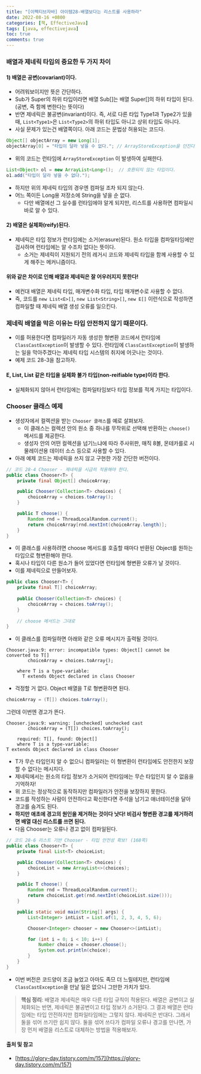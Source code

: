```yaml
---
title: "[이펙티브자바] 아이템28-배열보다는 리스트를 사용하라"
date: 2022-08-16 +0800
categories: [책, EffectiveJava]
tags: [java, effectivejava]
toc: true
comments: true
---
```


### 배열과 제네릭 타입의 중요한 두 가지 차이

#### 1) 배열은 공변(covariant)이다.
- 어려워보이지만 뜻은 간단하다.
- Sub가 Super의 하위 타입이라면 배열 Sub[]는 배열 Super[]의 하위 타입이 된다.(공변, 즉 함께 변한다는 뜻이다)
- 반면 제네릭은 불공변(invariant)이다. 즉, 서로 다른 타입 Type1과 Type2가 있을때, `List<Type1>`은 `List<Type2>`의 하위 타입도 아니고 상위 타입도 아니다.
- 사실 문제가 있는건 배열쪽이다. 아래 코드는 문법상 허용되는 코드다.

```java
Object[] objectArray = new Long[1];
objectArray[0] = "타입이 달라 넣을 수 없다."; // ArrayStoreException을 던진다.
```

- 위의 코드는 런타임에 `ArrayStoreException` 이 발생하여 실패한다.

```java
List<Object> ol = new ArrayList<Long>();  // 호환되지 않는 타입이다.
o1.add("타입이 달라 넣을 수 없다.");
```

- 하지만 위의 제네릭 타입의 경우엔 컴파일 조차 되지 않는다.
- 어느 쪽이든 Long용 저장소에 String을 넣을 순 없다.
    - 다만 배열에선 그 실수를 런타임에야 알게 되지만, 리스트를 사용하면 컴파일시 바로 알 수 있다.

#### 2) 배열은 실체화(reify)된다.
- 제네릭은 타입 정보가 런타임에는 소거(erasure)된다. 원소 타입을 컴파일타임에만 검사하며 런타임에는 알 수조차 없다는 뜻이다.
    - 소거는 제네릭이 지원되기 전의 레거시 코드와 제네릭 타입을 함께 사용할 수 있게 해주는 메커니즘이다.

#### 위와 같은 차이로 인해 배열과 제네릭은 잘 어우러지지 못한다!
- 예컨대 배열은 제네릭 타입, 매개변수화 타입, 타입 매개변수로 사용할 수 없다.
- 즉, 코드를 `new List<E>[]`, `new List<String>[]`, `new E[]` 이런식으로 작성하면 컴파일할 때 제네릭 배열 생성 오류를 일으킨다.

### 제네릭 배열을 막은 이유는 타입 안전하지 않기 때문이다.
- 이를 허용한다면 컴파일러가 자동 생성한 형변환 코드에서 런타임에 `ClassCastException`이 발생할 수 있다. 런타임에 `ClassCastException`이 발생하는 일을 막아주겠다는 제네릭 타입 시스템의 취지에 어긋나는 것이다.
- 예제 코드 28-3을 참고하자.

#### E, List<E>, List<String> 같은 타입을 실체화 불가 타입(non-reifiable type)이라 한다.
- 실체화되지 않아서 런타임에는 컴파일타임보다 타입 정보를 적게 가지는 타입이다.

### Chooser 클래스 예제
- 생성자에서 컬렉션을 받는 `Chooser 클래스`를 예로 살펴보자.
    - 이 클래스는 컬렉션 안의 원소 중 하나를 무작위로 선택해 반환하는 `choose()` 메서드를 제공한다.
    - 생성자 안의 어떤 컬렉션을 넘기느냐에 따라 주사위판, 매직 8볼, 몬테카를로 시물레이션용 데이터 소스 등으로 사용할 수 있다.
- 아래 예제 코드는 제네릭을 쓰지 않고 구현한 가장 간단한 버전이다.


```java
// 코드 28-4 Chooser - 제네릭을 시급히 적용해야 한다.
public class Chooser<T> {
    private final Object[] choiceArray;

    public Chooser(Collection<T> choices) {
        choiceArray = choices.toArray();
    }

    public T choose() {
        Random rnd = ThreadLocalRandom.current();
        return choiceArray[rnd.nextInt(choiceArray.length)];
    }
}
```

- 이 클래스를 사용하려면 choose 메서드를 호출할 때마다 반환된 Object를 원하는 타입으로 형변환해야 한다.
- 혹시나 타입이 다른 원소가 들어 있었다면 런타임에 형변환 오류가 날 것이다.
- 이를 제네릭으로 만들어보자.

```java
public class Chooser<T> {
    private final T[] choiceArray;
    
    public Chooser(Collection<T> choices) {
        choiceArray = choices.toArray();
    }
    
    // choose 메서드는 그대로
}
```

- 이 클래스를 컴파일하면 아래와 같은 오류 메시지가 출력될 것이다.

```
Chooser.java:9: error: incompatible types: Object[] cannot be
converted to T[]
        choiceArray = choices.toArray();
                                     ^
    where T is a type-variable:
      T extends Object declared in class Chooser
```

- 걱정할 거 없다. Object 배열을 T로 형변환하면 된다.

```java
choiceArray = (T[]) choices.toArray();
```

그런데 이번엔 경고가 뜬다.

```
Chooser.java:9: warning: [unchecked] unchecked cast
        choiceArray = (T[]) choices.toArray();
                                           ^
    required: T[], found: Object[]                                           
    where T is a type-variable:
T extends Object declared in class Chooser
```

- T가 무슨 타입인지 알 수 없으니 컴파일러는 이 형변환이 런타임에도 안전한지 보장할 수 없다는 메시지다.
- 제네릭에서는 원소의 타입 정보가 소거되어 런타임에는 무슨 타입인지 알 수 없음을 기억하자!
- 위 코드는 정상적으로 동작하지만 컴파일러가 안전을 보장하지 못한다.
- 코드를 작성하는 사람이 안전하다고 확신한다면 주석을 남기고 애너테이션을 달아 경고를 숨겨도 된다.
- <b>하지만 애초에 경고의 원인을 제거하는 것이다 낫다! 비검사 형변환 경고를 제거하려면 배열 대신 리스트를 쓰면 된다.</b>
- 다음 Chooser는 오류나 경고 없이 컴파일된다.

```java
// 코드 28-6 리스트 기반 Chooser - 타입 안전성 확보! (168쪽)
public class Chooser<T> {
    private final List<T> choiceList;

    public Chooser(Collection<T> choices) {
        choiceList = new ArrayList<>(choices);
    }

    public T choose() {
        Random rnd = ThreadLocalRandom.current();
        return choiceList.get(rnd.nextInt(choiceList.size()));
    }

    public static void main(String[] args) {
        List<Integer> intList = List.of(1, 2, 3, 4, 5, 6);

        Chooser<Integer> chooser = new Chooser<>(intList);

        for (int i = 0; i < 10; i++) {
            Number choice = chooser.choose();
            System.out.println(choice);
        }
    }
}
```

- 이번 버전은 코드양이 조금 늘었고 아마도 족므 더 느릴테지만, 런타임에 `ClassCastException`을 만날 일은 없으니 그만한 가치가 있다.

> **핵심 정리**: 배열과 제네릭은 매우 다른 타입 규칙이 적용된다. 배열은 공변이고 실체화되는 반면, 제네릭은 불공변이고 타입 정보가 소거된다. 그 결과 배열은 런타임에는 타입 안전하지만 컴파일타임에는 그렇지 않다. 제네릭은 반대다. 그래서 둘을 섞어 쓰기란 쉽지 않다. 둘을 섞어 쓰다가 컴파일 오류나 경고를 만나면, 가장 먼저 배열을 리스트로 대체하는 방법을 적용해보자.


#### 출처 및 참고
- [https://glory-day.tistory.com/m/157](https://glory-day.tistory.com/m/157)